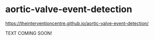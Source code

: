 # aortic-valve-event-detection

https://theinterventioncentre.github.io/aortic-valve-event-detection/

TEXT COMING SOON!
